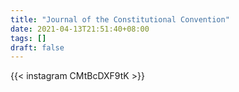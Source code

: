 ```yaml
---
title: "Journal of the Constitutional Convention"
date: 2021-04-13T21:51:40+08:00
tags: []
draft: false
---
```

{{< instagram CMtBcDXF9tK >}}
